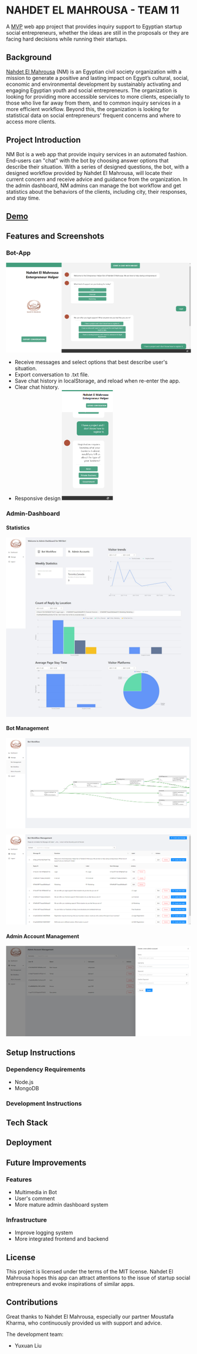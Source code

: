 # NAHDET EL MAHROUSA - TEAM 11

A [MVP](https://en.wikipedia.org/wiki/Minimum_viable_product) web app project that provides inquiry support to Egyptian startup social entrepreneurs, whether the ideas are still in the proposals or they are facing hard decisions while running their startups.

## Background

[Nahdet El Mahrousa](https://www.nahdetelmahrousa.org/) (NM) is an Egyptian civil society organization with a mission to generate a positive and lasting impact on Egypt’s cultural, social, economic and environmental development by sustainably activating and engaging Egyptian youth and social entrepreneurs. The organization is looking for providing more accessible services to more clients, especially to those who live far away from them, and to common inquiry services in a more efficient workflow. Beyond this, the organization is looking for statistical data on social entrepreneurs' frequent concerns and where to access more clients.

## Project Introduction

NM Bot is a web app that provide inquiry services in an automated fashion. End-users can "chat" with the bot by choosing answer options that describe their situation. With a series of designed questions, the bot, with a designed workflow provided by Nahdet El Mahrousa, will locate their current concern and receive advice and guidance from the organization. In the admin dashboard, NM admins can manage the bot workflow and get statistics about the behaviors of the clients, including city, their responses, and stay time.

## [Demo](http://nm-bot-prod.herokuapp.com/)

## Features and Screenshots

### Bot-App

[<img src="docs/images/app-desktop.png" width="600px"/>](docs/images/app-desktop.png)

- Receive messages and select options that best describe user's situation.
- Export conversation to .txt file.
- Save chat history in localStorage, and reload when re-enter the app.
- Clear chat history.
- Responsive design
[<img src="docs/images/app-mobile.png" height="300px"/>](docs/images/app-mobile.png)

### Admin-Dashboard

#### Statistics

[<img src="docs/images/admin-stat.jpeg"/>](docs/images/admin-stat.jpeg)

#### Bot Management

[<img src="docs/images/admin-bot-workflow.png"/>](docs/images/admin-bot-workflow.png)

[<img src="docs/images/admin-bot-mng.png"/>](docs/images/admin-bot-mng.png)

#### Admin Account Management

[<img src="docs/images/admin-user.png"/>](docs/images/admin-user.png)

## Setup Instructions

### Dependency Requirements

- Node.js
- MongoDB

### Development Instructions

## Tech Stack

## Deployment

## Future Improvements

### Features

- Multimedia in Bot
- User's comment
- More mature admin dashboard system

### Infrastructure

- Improve logging system
- More integrated frontend and backend

## License

This project is licensed under the terms of the MIT license. Nahdet El Mahrousa hopes this app can attract attentions to the issue of startup social entrepreneurs and evoke inspirations of similar apps.

## Contributions

Great thanks to Nahdet El Mahrousa, especially our partner Moustafa Kharma, who continuously provided us with support and advice.

The development team:
- Yuxuan Liu
